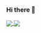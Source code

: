### Hi there 👋
<a href="https://github.com/JavaStrings">
  <img align="center" src="https://github-readme-stats.vercel.app/api?username=JavaStrings&show_icons=true&count_private=true&theme=synthwave" />
</a>
<a href="https://github.com/JavaStrings">
  <img align="center" src="https://github-readme-stats.vercel.app/api/top-langs/?username=JavaStrings&layout=compact&theme=synthwave" />
</a>
